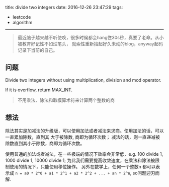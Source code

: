 title: divide two integers
date: 2016-12-26 23:47:29
tags:
  - leetcode
  - algorithm
---

> 最近脑子越来越不听使唤，很多时候都会hang住30s秒，真要了老命。从小被教育好记性不如烂笔头，
> 就索性重新拾起好久未动的blog，anyway起码记录下当前的自己。

## 问题

Divide two integers without using multiplication, division and mod operator.

If it is overflow, return MAX_INT.

> 不用乘法、除法和取模算术符来计算两个整数的商

## 想法

除法其实是加减法的升级版，可以使用加法或者减法来求商。使用加法的话，可以一直累加除数，直到其
大于被除数, 商即为循环次数； 减法的话，则一直递减被除数直到其小于除数，商即为循环次数。

使用普通的加法或者减法，在一些极端的情况下效率会非常低，e.g. 100 divide 1, 1000 divide 1, 10000 divide 1;
为此我们需要提高收敛速度，在乘法和除法被限制使用的情况下，只能使用移位操作。 另外在数学上，任何一个整数n
都可以表示成 `n = a0 * 2^0 + a1 * 2^1 + a2 * 2^2 + ... + an * 2^n`, so问题迎刃而解.
